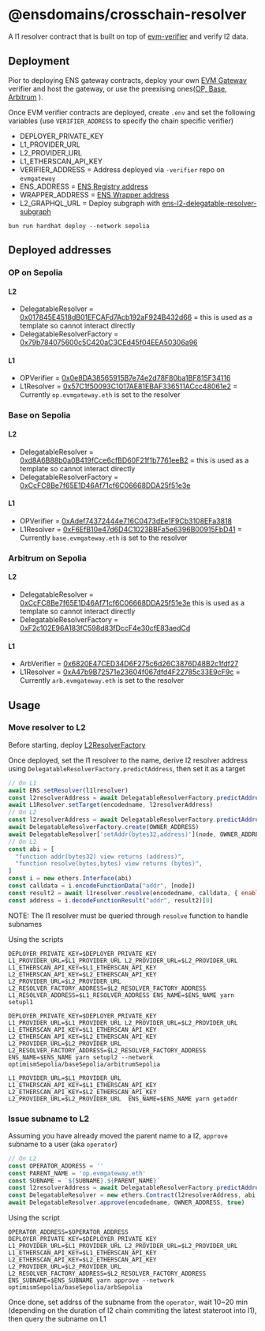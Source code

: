 # @ensdomains/crosschain-resolver

A l1 resolver contract that is built on top of [evm-verifier](https://github.com/ensdomains/evmgateway/tree/main/evm-verifier) and verify l2 data.

## Deployment

Pior to deploying ENS gateway contracts,
deploy your own [EVM Gateway](https://github.com/ensdomains/evmgateway) verifier and host the gateway, or use the preexising ones([OP, Base](https://github.com/ensdomains/evmgateway/tree/main/op-verifier), [Arbitrum](https://github.com/ensdomains/evmgateway/tree/main/arb-verifier) ).


Once EVM verifier contracts are deployed, create `.env` and set the following variables (use `VERIFIER_ADDRESS` to specify the chain specific verifier)

- DEPLOYER_PRIVATE_KEY
- L1_PROVIDER_URL
- L2_PROVIDER_URL
- L1_ETHERSCAN_API_KEY
- VERIFIER_ADDRESS = Address deployed via `-verifier` repo on `evmgateway`
- ENS_ADDRESS = [ENS Registry address](https://docs.ens.domains/learn/deployments#deployments)
- WRAPPER_ADDRESS = [ENS Wrapper address](https://docs.ens.domains/learn/deployments#deployments)
- L2_GRAPHQL_URL = Deploy subgraph with [ens-l2-delegatable-resolver-subgraph](https://github.com/makoto/ens-l2-delegatable-resolver-subgraph)

```
bun run hardhat deploy --network sepolia
```

## Deployed addresses

### OP on Sepolia

#### L2
- DelegatableResolver = [0x017845E4518dB01EFCAFd7Acb192aF924B432d66](https://sepolia-optimism.etherscan.io/address/0x017845E4518dB01EFCAFd7Acb192aF924B432d66#code
) = this is used as a template so cannot interact directly
- DelegatableResolverFactory = [0x79b784075600c5C420aC3CEd45f04EEA50306a96](https://sepolia-optimism.etherscan.io/address/0x79b784075600c5C420aC3CEd45f04EEA50306a96#code)

#### L1
- OPVerifier = [0x0e8DA38565915B7e74e2d78F80ba1BF815F34116](https://sepolia.etherscan.io/address/0x0e8DA38565915B7e74e2d78F80ba1BF815F34116#code)
- L1Resolver = [0x57C1f50093C1017AE81EBAF336511ACcc48061e2](https://sepolia.etherscan.io/address/0x57C1f50093C1017AE81EBAF336511ACcc48061e2#code) = Currently `op.evmgateway.eth` is set to the resolver

### Base on Sepolia

#### L2
- DelegatableResolver = [0xd8A6B88b0a0B419fCce6cfBD60F21f1b7761eeB2](https://sepolia.basescan.org/address/0xd8A6B88b0a0B419fCce6cfBD60F21f1b7761eeB2#code) = this is used as a template so cannot interact directly
- DelegatableResolverFactory = [0xCcFC8Be7f65E1D46Af71cf6C06668DDA25f51e3e](https://sepolia.basescan.org/address/0xCcFC8Be7f65E1D46Af71cf6C06668DDA25f51e3e#code)

#### L1
- OPVerifier = [0xAdef74372444e716C0473dEe1F9Cb3108EFa3818](https://sepolia.etherscan.io/address/0xAdef74372444e716C0473dEe1F9Cb3108EFa3818#code
)
- L1Resolver = [0xF6EfB10e47d6D4C1023BBFa5e6396B00915FbD41](https://sepolia.etherscan.io/address/0xF6EfB10e47d6D4C1023BBFa5e6396B00915FbD41#code) = Currently `base.evmgateway.eth` is set to the resolver

### Arbitrum on Sepolia

#### L2
- DelegatableResolver = [0xCcFC8Be7f65E1D46Af71cf6C06668DDA25f51e3e](https://api-sepolia.arbiscan.io/address/0xCcFC8Be7f65E1D46Af71cf6C06668DDA25f51e3e#code) this is used as a template so cannot interact directly
- DelegatableResolverFactory = [0xF2c102E96A183fC598d83fDccF4e30cfE83aedCd](https://api-sepolia.arbiscan.io/address/0xF2c102E96A183fC598d83fDccF4e30cfE83aedCd#code)

#### L1
- ArbVerifier = [0x6820E47CED34D6F275c6d26C3876D48B2c1fdf27](https://sepolia.etherscan.io/address/0x6820E47CED34D6F275c6d26C3876D48B2c1fdf27#code)
- L1Resolver = [0xA47b9B72571e23604f067dfd4F22785c33E9cF9c](https://sepolia.etherscan.io/address/0xA47b9B72571e23604f067dfd4F22785c33E9cF9c#code) = Currently `arb.evmgateway.eth` is set to the resolver

## Usage

### Move resolver to L2

Before starting, deploy [L2ResolverFactory](https://github.com/ensdomains/ens-contracts/blob/7f8d1f9f9a2ec4be2ef53956c8ad6c88f3bb16d9/README.md#how-to-deploy-l2-contracts)

Once deployed, set the l1 resolver to the name, derive l2 resolver address using `DelegatableResolverFactory.predictAddress`, then set it as a target

```js
// On L1
await ENS.setResolver(l1lresolver)
const l2resolverAddress = await DelegatableResolverFactory.predictAddress(OWNER_ADDRESS)
await L1Resolver.setTarget(encodedname, l2resolverAddress)
// On L2
const l2resolverAddress = await DelegatableResolverFactory.predictAddress(OWNER_ADDRESS)
await DelegatableResolverFactory.create(OWNER_ADDRESS)
await DelegatableResolver['setAddr(bytes32,address)'](node, OWNER_ADDRESS)
// On L1
const abi = [
  "function addr(bytes32) view returns (address)",
  "function resolve(bytes,bytes) view returns (bytes)",
]
const i = new ethers.Interface(abi)
const calldata = i.encodeFunctionData("addr", [node])
const result2 = await l1resolver.resolve(encodedname, calldata, { enableCcipRead: true })
const address = i.decodeFunctionResult("addr", result2)[0]
```

NOTE: The l1 resolver must be queried through `resolve` function to handle subnames

Using the scripts

```
DEPLOYER_PRIVATE_KEY=$DEPLOYER_PRIVATE_KEY L1_PROVIDER_URL=$L1_PROVIDER_URL L2_PROVIDER_URL=$L2_PROVIDER_URL L1_ETHERSCAN_API_KEY=$L1_ETHERSCAN_API_KEY L2_ETHERSCAN_API_KEY=$L2_ETHERSCAN_API_KEY L2_PROVIDER_URL=$L2_PROVIDER_URL L2_RESOLVER_FACTORY_ADDRESS=$L2_RESOLVER_FACTORY_ADDRESS L1_RESOLVER_ADDRESS=$L1_RESOLVER_ADDRESS ENS_NAME=$ENS_NAME yarn setupl1
```

```
DEPLOYER_PRIVATE_KEY=$DEPLOYER_PRIVATE_KEY L1_PROVIDER_URL=$L1_PROVIDER_URL L2_PROVIDER_URL=$L2_PROVIDER_URL L1_ETHERSCAN_API_KEY=$L1_ETHERSCAN_API_KEY L2_ETHERSCAN_API_KEY=$L2_ETHERSCAN_API_KEY L2_PROVIDER_URL=$L2_PROVIDER_URL L2_RESOLVER_FACTORY_ADDRESS=$L2_RESOLVER_FACTORY_ADDRESS ENS_NAME=$ENS_NAME yarn setupl2 --network optimismSepolia/baseSepolia/arbitrumSepolia
```

```
L1_PROVIDER_URL=$L1_PROVIDER_URL L1_ETHERSCAN_API_KEY=$L1_ETHERSCAN_API_KEY L2_ETHERSCAN_API_KEY=$L2_ETHERSCAN_API_KEY L2_PROVIDER_URL=$L2_PROVIDER_URL  ENS_NAME=$ENS_NAME yarn getaddr
```

### Issue subname to L2

Assuming you have already moved the parent name to a l2, `approve` subname to a user (aka `operator`)


```js
// On L2
const OPERATOR_ADDRESS = ''
const PARENT_NAME = 'op.evmgateway.eth'
const SUBNAME = `${SUBNAME}.${PARENT_NAME}`
const l2resolverAddress = await DelegatableResolverFactory.predictAddress(OWNER_ADDRESS)
const DelegatableResolver = new ethers.Contract(l2resolverAddress, abi, l2provider);
await DelegatableResolver.approve(encodedname, OWNER_ADDRESS, true)
```

Using the script

```
OPERATOR_ADDRESS=$OPERATOR_ADDRESS DEPLOYER_PRIVATE_KEY=$DEPLOYER_PRIVATE_KEY L1_PROVIDER_URL=$L1_PROVIDER_URL L2_PROVIDER_URL=$L2_PROVIDER_URL L1_ETHERSCAN_API_KEY=$L1_ETHERSCAN_API_KEY L2_ETHERSCAN_API_KEY=$L2_ETHERSCAN_API_KEY L2_PROVIDER_URL=$L2_PROVIDER_URL L2_RESOLVER_FACTORY_ADDRESS=$L2_RESOLVER_FACTORY_ADDRESS ENS_SUBNAME=$ENS_SUBNAME yarn approve --network optimismSepolia/baseSepolia/arbSepolia
```

Once done, set addrss of the subname from the `operator`, wait 10~20 min (depending on the duration of l2 chain commiting the latest stateroot into l1), then query the subname on L1



